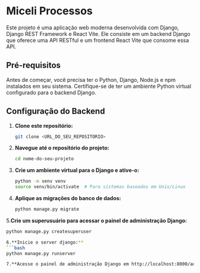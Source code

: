 # Miceli Processos

Este projeto é uma aplicação web moderna desenvolvida com Django, Django REST Framework e React Vite. Ele consiste em um backend Django que oferece uma API RESTful e um frontend React Vite que consome essa API.

## Pré-requisitos

Antes de começar, você precisa ter o Python, Django, Node.js e npm instalados em seu sistema. Certifique-se de ter um ambiente Python virtual configurado para o backend Django.

## Configuração do Backend

1. **Clone este repositório:**
   ```bash
   git clone <URL_DO_SEU_REPOSITORIO>

2. **Navegue até o repositório do projeto:**
   ```bash
   cd nome-do-seu-projeto

3. **Crie um ambiente virtual para o Django e ative-o:**
   ```bash
   python -m venv venv
   source venv/bin/activate  # Para sistemas baseados em Unix/Linux

4. **Aplique as migrações do banco de dados:**
   ```bash
   python manage.py migrate

5.**Crie um superusuário para acessar o painel de administração Django:**
   ```bash
   python manage.py createsuperuser

6.**Inicie o server django:**
   ```bash
   python manage.py runserver

7.**Acesse o painel de administração Django em http://localhost:8000/admin/ e faça login com suas credenciais de superusuário.**
